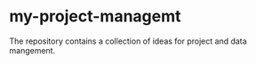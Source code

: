 # my-project-managemt
The repository contains a collection of ideas for project and data mangement. 
